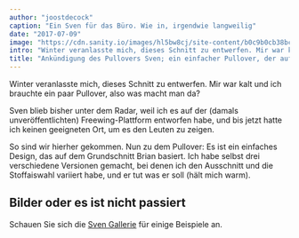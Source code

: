 ```yaml
---
author: "joostdecock"
caption: "Ein Sven für das Büro. Wie in, irgendwie langweilig"
date: "2017-07-09"
image: "https://cdn.sanity.io/images/hl5bw8cj/site-content/b0c9b0cb38bce095739109946a99b6cda63e7cd9-1000x667.jpg"
intro: "Winter veranlasste mich, dieses Schnitt zu entwerfen. Mir war kalt und ich brauchte ein paar Pullover, also was macht man da?"
title: "Ankündigung des Pullovers Sven; ein einfacher Pullover, der auf dem Grundschnitt von Brian basiert"
---
```



Winter veranlasste mich, dieses Schnitt zu entwerfen. Mir war kalt und ich brauchte ein paar Pullover, also was macht man da?

Sven blieb bisher unter dem Radar, weil ich es auf der (damals unveröffentlichten) Freewing-Plattform entworfen habe, und bis jetzt hatte ich keinen geeigneten Ort, um es den Leuten zu zeigen.

So sind wir hierher gekommen. Nun zu dem Pullover: Es ist ein einfaches Design, das auf dem Grundschnitt Brian basiert. Ich habe selbst drei verschiedene Versionen gemacht, bei denen ich den Ausschnitt und die Stoffaiswahl variiert habe, und er tut was er soll (hält mich warm).

## Bilder oder es ist nicht passiert

Schauen Sie sich die [Sven Gallerie](/showcase/pattern/sven) für einige Beispiele an.


